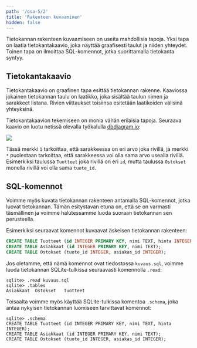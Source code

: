 ```yaml
---
path: '/osa-5/2'
title: 'Rakenteen kuvaaminen'
hidden: false
---
```


Tietokannan rakenteen kuvaamiseen on useita mahdollisia tapoja.
Yksi tapa on laatia tietokantakaavio,
joka näyttää graafisesti taulut ja niiden yhteydet.
Toinen tapa on ilmoittaa SQL-komennot,
jotka suorittamalla tietokanta syntyy.

## Tietokantakaavio

Tietokantakaavio on graafinen tapa esittää
tietokannan rakenne.
Kaaviossa jokainen tietokannan taulu on laatikko,
joka sisältää taulun nimen ja sarakkeet listana.
Rivien viittaukset toisiinsa esitetään
laatikoiden välisinä yhteyksinä.

Tietokantakaavion tekemiseen on monia vähän erilaisia tapoja.
Seuraava kaavio on luotu netissä olevalla
työkalulla [dbdiagram.io](https://dbdiagram.io/):

<img src="/kaavio.png">

Tässä merkki `1` tarkoittaa,
että sarakkeessa on eri arvo joka rivillä,
ja merkki `*` puolestaan tarkoittaa,
että sarakkeessa voi olla sama arvo usealla rivillä.
Esimerkiksi taulussa `Tuotteet` joka rivillä on eri `id`,
mutta taulussa `Ostokset` monella rivillä voi olla sama `tuote_id`.

## SQL-komennot

Voimme myös kuvata tietokannan rakenteen antamalla
SQL-komennot, jotka luovat tietokannan.
Tämän esitystavan etuna on, että se on varmasti täsmällinen
ja voimme halutessamme luoda suoraan tietokannan sen perusteella.

Esimerkiksi seuraavat komennot kuvaavat
äskeisen tietokannan rakenteen:

```sql
CREATE TABLE Tuotteet (id INTEGER PRIMARY KEY, nimi TEXT, hinta INTEGER);
CREATE TABLE Asiakkaat (id INTEGER PRIMARY KEY, nimi TEXT);
CREATE TABLE Ostokset (tuote_id INTEGER, asiakas_id INTEGER);
```

Jos oletamme, että nämä komennot ovat tiedostossa `kuvaus.sql`,
voimme luoda tietokannan SQLite-tulkissa seuraavasti
komennolla `.read`:

```x
sqlite> .read kuvaus.sql
sqlite> .tables
Asiakkaat  Ostokset   Tuotteet
```

Toisaalta voimme myös käyttää SQLite-tulkissa komentoa `.schema`,
joka antaa nykyisen tietokannan luomiseen tarvittavat komennot:

```x
sqlite> .schema
CREATE TABLE Tuotteet (id INTEGER PRIMARY KEY, nimi TEXT, hinta INTEGER);
CREATE TABLE Asiakkaat (id INTEGER PRIMARY KEY, nimi TEXT);
CREATE TABLE Ostokset (tuote_id INTEGER, asiakas_id INTEGER);
```

